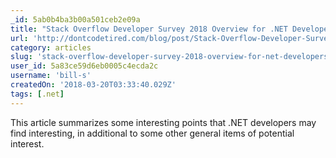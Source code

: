 ```yaml
---
_id: 5ab0b4ba3b00a501ceb2e09a
title: "Stack Overflow Developer Survey 2018 Overview for .NET Developers"
url: 'http://dontcodetired.com/blog/post/Stack-Overflow-Developer-Survey-2018-Overview-for-NET-Developers'
category: articles
slug: 'stack-overflow-developer-survey-2018-overview-for-net-developers'
user_id: 5a83ce59d6eb0005c4ecda2c
username: 'bill-s'
createdOn: '2018-03-20T03:33:40.029Z'
tags: [.net]
---
```


This article summarizes some interesting points that .NET developers may find interesting, in additional to some other general items of potential  interest.
